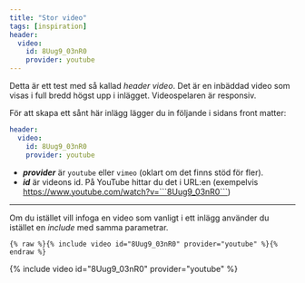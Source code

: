 ```yaml
---
title: "Stor video"
tags: [inspiration]
header:
  video:
    id: 8Uug9_03nR0
    provider: youtube
---
```


Detta är ett test med så kallad *header video*. Det är en inbäddad video som visas i full bredd högst upp i inlägget. Videospelaren är responsiv.

För att skapa ett sånt här inlägg lägger du in följande i sidans front matter:

```yaml
header:
  video:
    id: 8Uug9_03nR0
    provider: youtube
```

- __*provider*__ är ```youtube``` eller ```vimeo``` (oklart om det finns stöd för fler).
- __*id*__ är videons id. På YouTube hittar du det i URL:en (exempelvis https://www.youtube.com/watch?v=```8Uug9_03nR0```)
---

Om du istället vill infoga en video som vanligt i ett inlägg använder du istället en *include* med samma parametrar.

```liquid
{% raw %}{% include video id="8Uug9_03nR0" provider="youtube" %}{% endraw %}
```

{% include video id="8Uug9_03nR0" provider="youtube" %}

